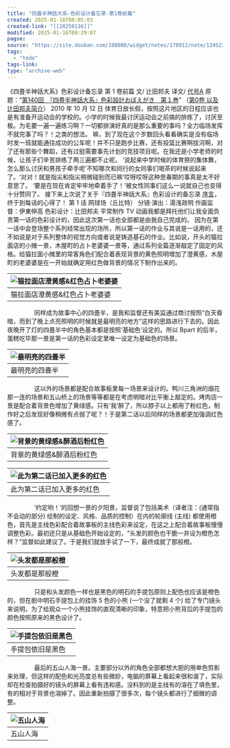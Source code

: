 ```yaml
---
title: "四畳半神話大系-色彩设计备忘录-第1卷前篇"
created: 2025-01-16T08:05:03
created-link: "[[20250116]]"
modified: 2025-01-16T09:29:07
pagse:
source: "https://site.douban.com/108088/widget/notes/178912/note/124523646/"
tags:
  - "todo"
tags-link:
type: "archive-web"
---
```


《四畳半神話大系》色彩设计备忘录 第 1 卷前篇
文/ 辻田邦夫
译文/ [代号A](https://www.douban.com/link2/?url=http%3A%2F%2Fwww.douban.com%2Fpeople%2FTAIGOUA%2F)
原题：“[第140回　『四畳半神話大系』色彩設計おぼえがき　第１巻](https://www.douban.com/link2/?url=http%3A%2F%2Fwww.style.fm%2Fas%2F05_column%2Ftsujita%2Ftsujita140.shtml&link2key=706d0919f9)”
（[第0卷 以及辻田邦夫简介](https://www.douban.com/link2/?url=http%3A%2F%2Fsite.douban.com%2Fwidget%2Fnotes%2F178912%2Fnote%2F104492148)）
2010 年 10 月 12 日
体育日放长假，按照这片地区的日程应该也是有准备开运动会的学校的。小学的时候我最讨厌运动会之前搞的排练了，讨厌至极。为毛要一遍一遍练习啊？一切都排演好真的是那么重要的事吗？全力临场发挥不就完事了吗？！之类的想法。
嘛，到了现在这个岁数回头看看确实是没有临场时发一班就能通往成功的公车呢！并不只是跑步比赛，还有投篮比赛啊拔河啊，对了还有那些个舞蹈，还有过挺需要事先计划的竞技项目呢。在我还是小学老师的时候，让孩子们辛苦排练了两三遍都不止呢。
‘说起来中学时候的体育祭的集体舞，怎么那么讨厌和男孩子牵手呢’不知哪次和同行的女同事们喝茶的时候说起来了。‘对对！就是指尖和指尖稍微碰到而已嘛’哎呀哎呀这种思春期的事真是太不好意思了。
‘要是在现在肯定牢牢地牵着手了！’被女性同事们这么一说就自己也变得十分赞同了。
接下来上次说了关于『四畳半神話大系』色彩设计的备忘录 [序言](https://www.douban.com/link2/?url=http%3A%2F%2Fsite.douban.com%2Fwidget%2Fnotes%2F178912%2Fnote%2F104492148%2F)，终于到每话的心得了！
第 1 话 网球场（丘比特）
分镜·演出：湯浅政明 作画监督：伊東伸高 色彩设计：辻田邦夫
平常制作 TV 动画我都是拜托他们让我全面负责第一话的色彩设计的，因此这次第一话也全部都是由我自己完成的。
因为在第一话中会登场整个系列经常出现的场所，所以第一话的作业与其说是一话用的，还不如说是对于系列整体的视觉方向或者说是铸造基石的作业。比如说，开头的猫拉面店的小摊一景，木屋町的占卜老婆婆一景等，通过系列全篇逐渐敲定了固定的风格。给猫拉面小摊里的常客角色们配合着表现背景的黄色照明增加了澄黄感，木屋町的老婆婆是在一开始就确定用红色做背景的情况下制作出来的。

| ![猫拉面店澄黄感&红色占卜老婆婆](https://img3.doubanio.com/view/note/large/public/p124523646-3.jpg) |
| --- |
| 猫拉面店澄黄感&红色占卜老婆婆 |

                同样成为故事中心的四畳半，是我和监督还有美监通过商讨按照“白天昏暗，而到了晚上点亮照明的时候就是最明亮的地方”这样的思路进行下去的。因此夜晚开了灯的四畳半中的角色基本都是按照‘基础色’设定的。所以 Bpart 的后半，蛋糕吃毕那一景是第一话的色彩设定里唯一设定为基础色的场景。

| ![最明亮的四畳半](https://img9.doubanio.com/view/note/large/public/p124523646-4.jpg) |
| --- |
| 最明亮的四畳半 |

                这以外的场景都是配合故事板里每一场景来设计的。鸭川三角洲的烟花那一连的场景和五山桥上的场景等等都是在考虑明暗对比平衡上敲定的。烤肉店一景是配合着背景色增加了黄绿感。只有‘我’醉了，所以脖子以上都用了粉红色，制作好之后发现好像稍微有点弱了呢？！于是第二话以后同样的场景都更加强调红色感了。

| ![背景的黄绿感&醉酒后粉红色](https://img9.doubanio.com/view/note/large/public/p124523646-5.jpg) |
| --- |
| 背景的黄绿感&醉酒后粉红色 |

| ![此为第二话已加入更多的红色](https://img9.doubanio.com/view/note/large/public/p124523646-6.jpg) |
| --- |
| 此为第二话已加入更多的红色 |

                ‘约定哟！’的回想一景的夕阳景，监督说了包括美术（译者注：(通常指不会动的部分) 绘制的设定、风格、品质的控制）在内的轮廓线 (主线) 都使用橙色，首先是主线色彩配合着故事板的主线色彩来设定，在这之上配合着故事板慢慢调整色彩。最初还只是从基础色开始设定的，“头发的颜色也干脆一并设为橙色怎样？”监督如此建议了。于是我们就放手试了一下，最终成就了那般橙。

| ![头发都是那般橙](https://img3.doubanio.com/view/note/large/public/p124523646-7.jpg) |
| --- |
| 头发都是那般橙 |

                只是和头发颜色一样也是黑色的明石的手提包原则上配色也应该是橙色的，但在剧中明石手提包上的挂饰 5 色的小熊 (一个没了就剩 4 个) 给了专门镜头来说明，为了给观众一个小熊挂饰的直观清晰的印象，特意把小熊背后的手提包的颜色按照原来的黑色设计了。

| ![手提包依旧是黑色](https://img1.doubanio.com/view/note/large/public/p124523646-8.jpg) |
| --- |
| 手提包依旧是黑色 |

                最后的五山人海一景。主要部分以外的角色全部都想大胆的用单色剪影来处理，但这样的配色和光亮度总有些微妙，电脑的屏幕上看起来很和谐了，实际却在检查拍摄好的镜头的屏幕上看有违和感。没料到的是主线有的溶在了填色里，有的相对于背景也溶掉了。因此重新拍摄了很多次，每个镜头都进行了细微的调整。

| ![五山人海](https://img1.doubanio.com/view/note/large/public/p124523646-9.jpg) |
| --- |
| 五山人海 |
